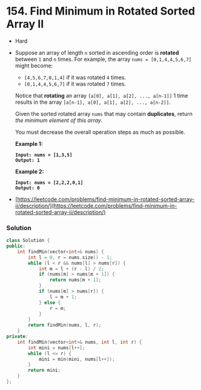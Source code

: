 # 154. Find Minimum in Rotated Sorted Array II

* Hard
*   Suppose an array of length `n` sorted in ascending order is **rotated** between `1` and `n` times. For example, the array `nums = [0,1,4,4,5,6,7]` might become:

    * `[4,5,6,7,0,1,4]` if it was rotated `4` times.
    * `[0,1,4,4,5,6,7]` if it was rotated `7` times.

    Notice that **rotating** an array `[a[0], a[1], a[2], ..., a[n-1]]` 1 time results in the array `[a[n-1], a[0], a[1], a[2], ..., a[n-2]]`.

    Given the sorted rotated array `nums` that may contain **duplicates**, return _the minimum element of this array_.

    You must decrease the overall operation steps as much as possible.

    &#x20;

    **Example 1:**

    <pre><code><strong>Input: nums = [1,3,5]
    </strong><strong>Output: 1
    </strong></code></pre>

    **Example 2:**

    <pre><code><strong>Input: nums = [2,2,2,0,1]
    </strong><strong>Output: 0
    </strong></code></pre>


* [https://leetcode.com/problems/find-minimum-in-rotated-sorted-array-ii/description/](https://leetcode.com/problems/find-minimum-in-rotated-sorted-array-ii/description/)

### Solution

```cpp
class Solution {
public:
    int findMin(vector<int>& nums) {
        int l = 0, r = nums.size() - 1;
        while (l < r && nums[l] > nums[r]) {
            int m = l + (r - l) / 2;
            if (nums[m] > nums[m + 1]) {
                return nums[m + 1];
            }
            if (nums[m] > nums[r]) {
                l = m + 1;
            } else {
                r = m;
            }
        }
        return findMin(nums, l, r);
    }
private:
    int findMin(vector<int>& nums, int l, int r) {
        int mini = nums[l++];
        while (l <= r) {
            mini = min(mini, nums[l++]);
        }
        return mini;
    }
};
```

